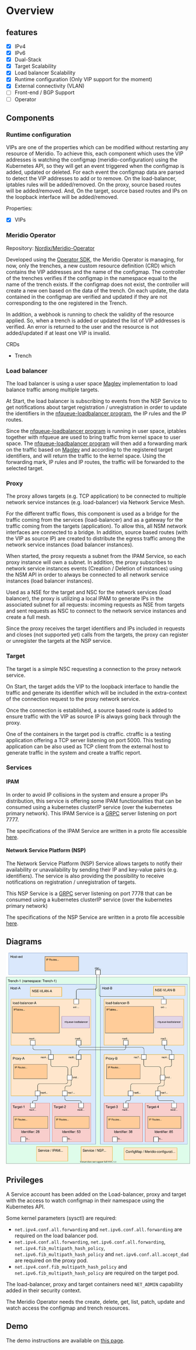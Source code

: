 # Overview

## features

- [X] IPv4
- [X] IPv6
- [X] Dual-Stack
- [X] Target Scalability
- [X] Load balancer Scalability
- [X] Runtime configuration (Only VIP support for the moment)
- [X] External connectivity (VLAN)
- [ ] Front-end / BGP Support
- [ ] Operator

## Components

### Runtime configuration

VIPs are one of the properties which can be modified without restarting any resource of Meridio. To achieve this, each component which uses the VIP addresses is watching the configmap (meridio-configuration) using the Kubernetes API, so they will get an event triggered when the configmap is added, updated or deleted. For each event the configmap data are parsed to detect the VIP addresses to add or to remove. On the load-balancer, iptables rules will be added/removed. On the proxy, source based routes will be added/removed. And, On the target, source based routes and IPs on the loopback interface will be added/removed.

Properties:
- [X] VIPs

### Meridio Operator

Repository: [Nordix/Meridio-Operator](https://github.com/Nordix/Meridio-Operator)

Developed using the [Operator SDK](https://sdk.operatorframework.io/), the Meridio Operator is managing, for now, only the trenches, a new custom resource definition (CRD) which contains the VIP addresses and the name of the configmap. The controller of the trenches verifies if the configmap in the namespace equal to the name of the trench exists. If the configmap does not exist, the controller will create a new oen based on the data of the trench. On each update, the data contained in the configmap are verified and updated if they are not corresponding to the one registered in the Trench. 

In addition, a webhook is running to check the validity of the resource applied. So, when a trench is added or updated the list of VIP addresses is verified. An error is returned to the user and the resource is not added/updated if at least one VIP is invalid.

CRDs
- Trench

### Load balancer

The load balancer is using a user space [Maglev](https://static.googleusercontent.com/media/research.google.com/en//pubs/archive/44824.pdf) implementation to load balance traffic among multiple targets.

At Start, the load balancer is subscribing to events from the NSP Service to get notifications about target registration / unregistration in order to update the identifiers in the [nfqueue-loadbalancer program](https://github.com/Nordix/nfqueue-loadbalancer), the IP rules and the IP routes.

Since the [nfqueue-loadbalancer program](https://github.com/Nordix/nfqueue-loadbalancer) is running in user space, iptables together with nfqueue are used to bring traffic from kernel space to user space. The [nfqueue-loadbalancer program](https://github.com/Nordix/nfqueue-loadbalancer) will then add a forwarding mark on the traffic based on [Maglev](https://static.googleusercontent.com/media/research.google.com/en//pubs/archive/44824.pdf) and according to the registered target identifiers, and will return the traffic to the kernel space. Using the forwarding mark, IP rules and IP routes, the traffic will be forwarded to the selected target.

### Proxy

The proxy allows targets (e.g. TCP application) to be connected to multiple network service instances (e.g. load-balancer) via Network Service Mesh.

For the different traffic flows, this component is used as a bridge for the traffic coming from the services (load-balancer) and as a gateway for the traffic coming from the targets (application). To allow this, all NSM network interfaces are connected to a bridge. In addition, source based routes (with the VIP as source IP) are created to distribute the egress traffic among the network service instances (load balancer instances).

When started, the proxy requests a subnet from the IPAM Service, so each proxy instance will own a subnet. In addition, the proxy subscribes to network service instances events (Creation / Deletion of instances) using the NSM API in order to always be connected to all network service instances (load balancer instances).

Used as a NSE for the target and NSC for the network services (load balancer), the proxy is utilizing a local IPAM to generate IPs in the associated subnet for all requests: incoming requests as NSE from targets and sent requests as NSC to connect to the network service instances and create a full mesh.

Since the proxy receives the target identifiers and IPs included in requests and closes (not supported yet) calls from the targets, the proxy can register or unregister the targets at the NSP service.

### Target

The target is a simple NSC requesting a connection to the proxy network service.

On Start, the target adds the VIP to the loopback interface to handle the traffic and generate its identifier which will be included in the extra-context of the connection request to the proxy network service.

Once the connection is established, a source based route is added to ensure traffic with the VIP as source IP is always going back through the proxy.

One of the containers in the target pod is ctraffic. ctraffic is a testing application offering a TCP server listening on port 5000. This testing application can be also used as TCP client from the external host to generate traffic in the system and create a traffic report.

### Services

#### IPAM

In order to avoid IP collisions in the system and ensure a proper IPs distribution, this service is offering some IPAM functionalities that can be consumed using a kubernetes clusterIP service (over the kubernetes primary network). This IPAM Service is a [GRPC](https://grpc.io/) server listening on port 7777.

The specifications of the IPAM Service are written in a proto file accessible [here](https://github.com/Nordix/Meridio/blob/master/api/ipam/ipam.proto).

#### Network Service Platform (NSP)

The Network Service Platform (NSP) Service allows targets to notify their availability or unavailability by sending their IP and key-value pairs (e.g. identifiers). The service is also providing the possibility to receive notifications on registration / unregistration of targets.

This NSP Service is a [GRPC](https://grpc.io/) server listening on port 7778 that can be consumed using a kubernetes clusterIP service (over the kubernetes primary network) 

The specifications of the NSP Service are written in a proto file accessible [here](https://github.com/Nordix/Meridio/blob/master/api/nsp/nsp.proto).

## Diagrams

![Overview](resources/Overview.svg)

## Privileges

A Service account has been added on the Load-balancer, proxy and target with the access to watch configmap in their namespace using the Kubernetes API.

Some kernel parameters (sysctl) are required:
- `net.ipv4.conf.all.forwarding` and `net.ipv6.conf.all.forwarding` are required on the load balancer pod.
- `net.ipv4.conf.all.forwarding`, `net.ipv6.conf.all.forwarding`, `net.ipv4.fib_multipath_hash_policy`, `net.ipv6.fib_multipath_hash_policy` and `net.ipv6.conf.all.accept_dad` are required on the proxy pod.
- `net.ipv4.conf.fib_multipath_hash_policy` and `net.ipv6.fib_multipath_hash_policy` are required on the target pod.

The load-balancer, proxy and target containers need `NET_ADMIN` capability added in their security context.

The Meridio Operator needs the create, delete, get, list, patch, update and watch access the configmap and trench resources.

## Demo

The demo instructions are available on [this page](https://github.com/Nordix/Meridio/tree/master/docs/demo).
